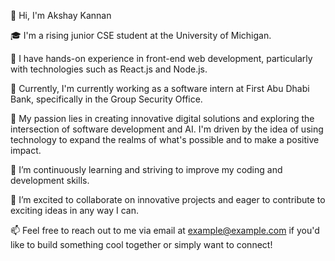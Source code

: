 👋 Hi, I'm Akshay Kannan

🎓 I'm a rising junior CSE student at the University of Michigan.

🔭 I have hands-on experience in front-end web development, particularly with technologies such as React.js and Node.js.

💼 Currently, I'm currently working as a software intern at First Abu Dhabi Bank, specifically in the Group Security Office.

 🚀 My passion lies in creating innovative digital solutions and exploring the intersection of software development and AI. I'm driven by the idea of using technology to expand the realms of what's possible and to make a positive impact.

🌱 I’m continuously learning and striving to improve my coding and development skills.

🤝 I’m excited to collaborate on innovative projects and eager to contribute to exciting ideas in any way I can.

📫 Feel free to reach out to me via email at [example@example.com](mailto:akskan@umich.edu)
 if you'd like to build something cool together or simply want to connect!
